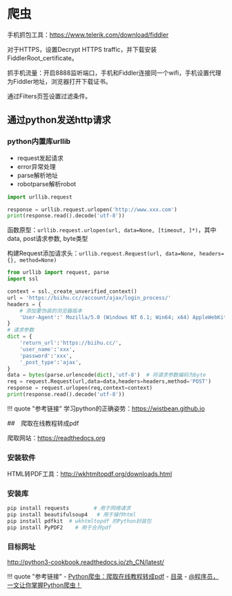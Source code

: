 # 爬虫

手机抓包工具：<https://www.telerik.com/download/fiddler>

对于HTTPS，设置Decrypt HTTPS traffic，并下载安装FiddlerRoot_certificate。

抓手机流量：开启8888监听端口，手机和Fiddler连接同一个wifi，手机设置代理为Fiddler地址，浏览器打开下载证书。

通过Filters页签设置过滤条件。

## 通过python发送http请求

### python内置库urllib

- request发起请求
- error异常处理
- parse解析地址
- robotparse解析robot

```python
import urllib.request

response = urllib.request.urlopen('http://www.xxx.com')
print(response.read().decode('utf-8'))
```

函数原型：`urllib.request.urlopen(url, data=None, [timeout, ]*)`，其中data, post请求参数, byte类型

构建Request添加请求头：`urllib.request.Request(url, data=None, headers={}, method=None)`

```python
from urllib import request, parse
import ssl

context = ssl._create_unverified_context()
url = 'https://biihu.cc//account/ajax/login_process/'
headers = {
    # 添加要伪装的浏览器版本
    'User-Agent':' Mozilla/5.0 (Windows NT 6.1; Win64; x64) AppleWebKit/537.36 (KHTML, like Gecko) Chrome/71.0.3578.98 Safari/537.36',
}
# 请求参数
dict = {
    'return_url':'https://biihu.cc/',
    'user_name':'xxx',
    'password':'xxx',
    '_post_type':'ajax',
}
data = bytes(parse.urlencode(dict),'utf-8')  # 将请求参数编码为byte
req = request.Request(url,data=data,headers=headers,method='POST')
response = request.urlopen(req,context=context)
print(response.read().decode('utf-8'))
```

!!! quote "参考链接"
    学习python的正确姿势：<https://wistbean.github.io>


##　爬取在线教程转成pdf

爬取网站：<https://readthedocs.org>

### 安装软件

HTML转PDF工具：<http://wkhtmltopdf.org/downloads.html>

### 安装库

```bash
pip install requests        # 用于网络请求
pip install beautifulsoup4   # 用于操作html
pip install pdfkit  # wkhtmltopdf 的Python封装包
pip install PyPDF2    # 用于合并pdf
```

### 目标网址

<http://python3-cookbook.readthedocs.io/zh_CN/latest/>

!!! quote "参考链接"
    - [Python爬虫：爬取在线教程转成pdf](https://mp.weixin.qq.com/s/wyfKi9vuqlQ3CCKdO2gVpA)
    - [目录](http://mp.weixin.qq.com/mp/homepage?__biz=MzUzMDU4MjQ0NA==&hid=1&sn=6be2393cca3179bf5d59b8ab69e5fb4f&scene=18#wechat_redirect)
    - [@程序员，一文让你掌握Python爬虫！](https://mp.weixin.qq.com/s/BfO7T1wPKRaWKBSsNeMs5Q)
